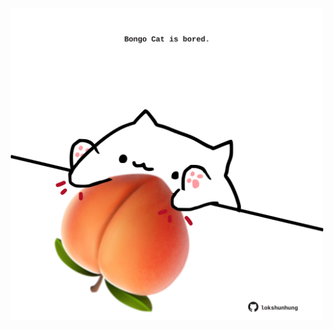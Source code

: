 <!-- built at 24/06/2024, 07:00:39 UTC -->
<p align="center">
  <img width="500" height="500" src="./ReadmeImage.svg">
</p>
